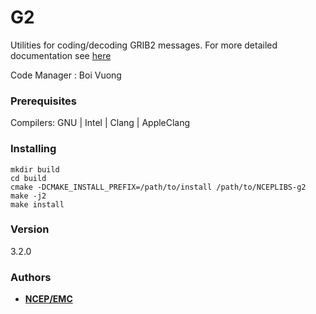 # G2

Utilities for coding/decoding GRIB2 messages. For more detailed documentation see [here](grib2.doc)

Code Manager : Boi Vuong


### Prerequisites

Compilers: GNU | Intel | Clang | AppleClang 


### Installing

```
mkdir build
cd build
cmake -DCMAKE_INSTALL_PREFIX=/path/to/install /path/to/NCEPLIBS-g2
make -j2
make install
```


### Version
3.2.0


### Authors

* **[NCEP/EMC](NCEP.List.EMC.nceplibs.Developers@noaa.gov)**
